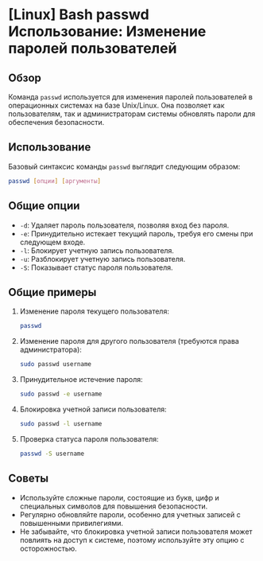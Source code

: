 # [Linux] Bash passwd Использование: Изменение паролей пользователей

## Обзор
Команда `passwd` используется для изменения паролей пользователей в операционных системах на базе Unix/Linux. Она позволяет как пользователям, так и администраторам системы обновлять пароли для обеспечения безопасности.

## Использование
Базовый синтаксис команды `passwd` выглядит следующим образом:

```bash
passwd [опции] [аргументы]
```

## Общие опции
- `-d`: Удаляет пароль пользователя, позволяя вход без пароля.
- `-e`: Принудительно истекает текущий пароль, требуя его смены при следующем входе.
- `-l`: Блокирует учетную запись пользователя.
- `-u`: Разблокирует учетную запись пользователя.
- `-S`: Показывает статус пароля пользователя.

## Общие примеры
1. Изменение пароля текущего пользователя:
   ```bash
   passwd
   ```

2. Изменение пароля для другого пользователя (требуются права администратора):
   ```bash
   sudo passwd username
   ```

3. Принудительное истечение пароля:
   ```bash
   sudo passwd -e username
   ```

4. Блокировка учетной записи пользователя:
   ```bash
   sudo passwd -l username
   ```

5. Проверка статуса пароля пользователя:
   ```bash
   passwd -S username
   ```

## Советы
- Используйте сложные пароли, состоящие из букв, цифр и специальных символов для повышения безопасности.
- Регулярно обновляйте пароли, особенно для учетных записей с повышенными привилегиями.
- Не забывайте, что блокировка учетной записи пользователя может повлиять на доступ к системе, поэтому используйте эту опцию с осторожностью.